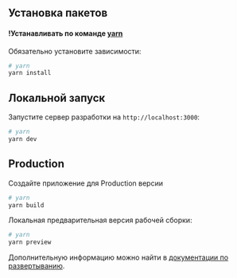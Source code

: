## Установка пакетов

#### !Устанавливать по команде [yarn](https://yarnpkg.com/)

Обязательно установите зависимости:
```bash
# yarn
yarn install

```

## Локальной запуск

Запустите сервер разработки на `http://localhost:3000`:

```bash
# yarn
yarn dev
```

## Production

Создайте приложение для Production версии

```bash
# yarn
yarn build
```

Локальная предварительная версия рабочей сборки:

```bash
# yarn
yarn preview
```

Дополнительную информацию можно найти в [документации по развертыванию](https://nuxt.com/docs/getting-started/deployment).